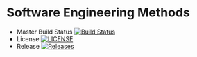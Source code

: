 # Software Engineering Methods

- Master Build Status [![Build Status](https://travis-ci.org/ChefSemiColon/set08103.svg?branch=master)](https://travis-ci.org/ChefSemiColon/set08103)
- License [![LICENSE](https://img.shields.io/github/license/kevin-chalmers/sem.svg?style=flat-square)](https://github.com/kevin-chalmers/sem/blob/master/LICENSE)
- Release [![Releases](https://img.shields.io/github/release/kevin-chalmers/sem/all.svg?style=flat-square)](https://github.com/kevin-chalmers/sem/releases)
